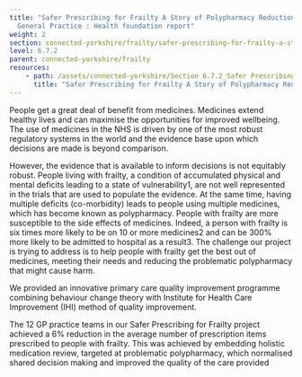 ```yaml
---
title: "Safer Prescribing for Frailty A Story of Polypharmacy Reduction in
  General Practice : Health foundation report"
weight: 2
section: connected-yorkshire/frailty/safer-prescribing-for-frailty-a-story-of-polypharmacy-reduction-in-general-practice-health-foundation-report
level: 6.7.2
parent: connected-yorkshire/frailty
resources: 
    - path: /assets/connected-yorkshire/Section 6.7.2_Safer Prescribing for Fraility.pdf
      title: "Safer Prescribing for Frailty A Story of Polypharmacy Reduction in General Practice : Health foundation report"
---
```


People get a great deal of benefit from medicines. Medicines extend healthy lives and can maximise the opportunities for improved wellbeing. The use of medicines in the NHS is driven by one of the most robust regulatory systems in the world and the evidence base upon which decisions are made is beyond comparison.  

However, the evidence that is available to inform decisions is not equitably robust. People living with frailty, a condition of accumulated physical and mental deficits leading to a state of vulnerability1, are not well represented in the trials that are used to populate the evidence. At the same time, having multiple deficits (co-morbidity) leads to people using multiple medicines, which has become known as polypharmacy. People with frailty are more susceptible to the side effects of medicines. Indeed, a person with frailty is six times more likely to be on 10 or more medicines2 and can be 300% more likely to be admitted to hospital as a result3. The challenge our project is trying to address is to help people with frailty get the best out of medicines, meeting their needs and reducing the problematic polypharmacy that might cause harm.  

We provided an innovative primary care quality improvement programme combining behaviour change theory with Institute for Health Care Improvement (IHI) method of quality improvement.  

The 12 GP practice teams in our Safer Prescribing for Frailty project achieved a 6% reduction in the average number of prescription items prescribed to people with frailty. This was achieved by embedding holistic medication review, targeted at problematic polypharmacy, which normalised shared decision making and improved the quality of the care provided
        

